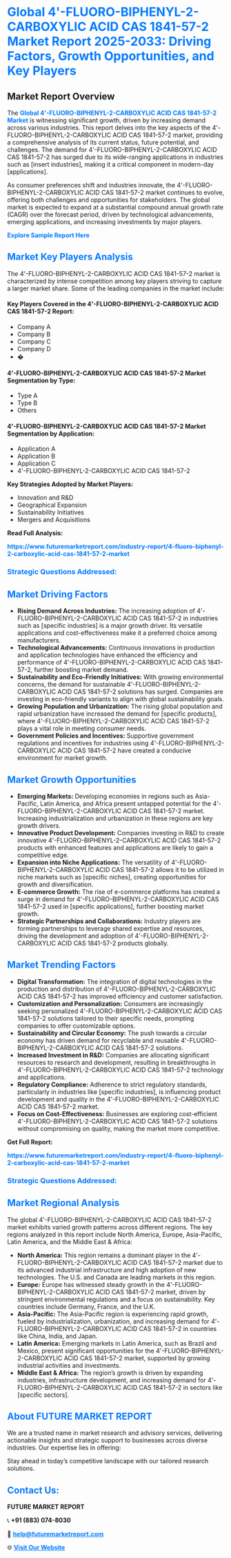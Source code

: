 <h1 style="color: #007BFF;">Global 4'-FLUORO-BIPHENYL-2-CARBOXYLIC ACID CAS 1841-57-2 Market Report 2025-2033: Driving Factors, Growth Opportunities, and Key Players</h1>

<section id="overview">
<h2>Market Report Overview</h2>
<p>The <a href="https://www.futuremarketreport.com/industry-report/4-fluoro-biphenyl-2-carboxylic-acid-cas-1841-57-2-market" style="color: #007BFF; text-decoration: none;"><strong>Global 4'-FLUORO-BIPHENYL-2-CARBOXYLIC ACID CAS 1841-57-2 Market</strong></a> is witnessing significant growth, driven by increasing demand across various industries. This report delves into the key aspects of the 4'-FLUORO-BIPHENYL-2-CARBOXYLIC ACID CAS 1841-57-2 market, providing a comprehensive analysis of its current status, future potential, and challenges. The demand for 4'-FLUORO-BIPHENYL-2-CARBOXYLIC ACID CAS 1841-57-2 has surged due to its wide-ranging applications in industries such as [insert industries], making it a critical component in modern-day [applications].</p>
<p>As consumer preferences shift and industries innovate, the 4'-FLUORO-BIPHENYL-2-CARBOXYLIC ACID CAS 1841-57-2 market continues to evolve, offering both challenges and opportunities for stakeholders. The global market is expected to expand at a substantial compound annual growth rate (CAGR) over the forecast period, driven by technological advancements, emerging applications, and increasing investments by major players.</p>
</section>

<section id="overview">
<p><a href="https://www.futuremarketreport.com/request-sample/reportId=111112" style="color: #007BFF; text-decoration: none;"><strong>Explore Sample Report Here</strong></a></p>
</section>

<section id="key-players">
<h2 style="color: #007BFF;">Market Key Players Analysis</h2>
<p>The 4'-FLUORO-BIPHENYL-2-CARBOXYLIC ACID CAS 1841-57-2 market is characterized by intense competition among key players striving to capture a larger market share. Some of the leading companies in the market include:</p>
<h4>Key Players Covered in the 4'-FLUORO-BIPHENYL-2-CARBOXYLIC ACID CAS 1841-57-2 Report:</h4>
<ul><li>Company A</li><li>Company B</li><li>Company C</li><li>Company D</li><li>�</li></ul>
<h4>4'-FLUORO-BIPHENYL-2-CARBOXYLIC ACID CAS 1841-57-2 Market Segmentation by Type:</h4>
<ul><li>Type A</li><li>Type B</li><li>Others</li></ul>

<h4>4'-FLUORO-BIPHENYL-2-CARBOXYLIC ACID CAS 1841-57-2 Market Segmentation by Application:</h4>
<ul><li>Application A</li><li>Application B</li><li>Application C</li><li>4&#039;-FLUORO-BIPHENYL-2-CARBOXYLIC ACID CAS 1841-57-2</li></ul>
<p><strong>Key Strategies Adopted by Market Players:</strong></p>
<ul>
<li>Innovation and R&D</li>
<li>Geographical Expansion</li>
<li>Sustainability Initiatives</li>
<li>Mergers and Acquisitions</li>
</ul>
</section>

<section>
<p><strong>Read Full Analysis: </strong></p><a href="https://www.futuremarketreport.com/industry-report/4-fluoro-biphenyl-2-carboxylic-acid-cas-1841-57-2-market" style="color: #007BFF; text-decoration: none;"><strong>https://www.futuremarketreport.com/industry-report/4-fluoro-biphenyl-2-carboxylic-acid-cas-1841-57-2-market</strong></a>
<h3 style="color: #007BFF;">Strategic Questions Addressed:</h3>
</section>

<section id="driving-factors">
<h2 style="color: #007BFF;">Market Driving Factors</h2>
<ul>
<li><strong>Rising Demand Across Industries:</strong> The increasing adoption of 4'-FLUORO-BIPHENYL-2-CARBOXYLIC ACID CAS 1841-57-2 in industries such as [specific industries] is a major growth driver. Its versatile applications and cost-effectiveness make it a preferred choice among manufacturers.</li>
<li><strong>Technological Advancements:</strong> Continuous innovations in production and application technologies have enhanced the efficiency and performance of 4'-FLUORO-BIPHENYL-2-CARBOXYLIC ACID CAS 1841-57-2, further boosting market demand.</li>
<li><strong>Sustainability and Eco-Friendly Initiatives:</strong> With growing environmental concerns, the demand for sustainable 4'-FLUORO-BIPHENYL-2-CARBOXYLIC ACID CAS 1841-57-2 solutions has surged. Companies are investing in eco-friendly variants to align with global sustainability goals.</li>
<li><strong>Growing Population and Urbanization:</strong> The rising global population and rapid urbanization have increased the demand for [specific products], where 4'-FLUORO-BIPHENYL-2-CARBOXYLIC ACID CAS 1841-57-2 plays a vital role in meeting consumer needs.</li>
<li><strong>Government Policies and Incentives:</strong> Supportive government regulations and incentives for industries using 4'-FLUORO-BIPHENYL-2-CARBOXYLIC ACID CAS 1841-57-2 have created a conducive environment for market growth.</li>
</ul>
</section>

<section id="growth-opportunities">
<h2 style="color: #007BFF;">Market Growth Opportunities</h2>
<ul>
<li><strong>Emerging Markets:</strong> Developing economies in regions such as Asia-Pacific, Latin America, and Africa present untapped potential for the 4'-FLUORO-BIPHENYL-2-CARBOXYLIC ACID CAS 1841-57-2 market. Increasing industrialization and urbanization in these regions are key growth drivers.</li>
<li><strong>Innovative Product Development:</strong> Companies investing in R&D to create innovative 4'-FLUORO-BIPHENYL-2-CARBOXYLIC ACID CAS 1841-57-2 products with enhanced features and applications are likely to gain a competitive edge.</li>
<li><strong>Expansion into Niche Applications:</strong> The versatility of 4'-FLUORO-BIPHENYL-2-CARBOXYLIC ACID CAS 1841-57-2 allows it to be utilized in niche markets such as [specific niches], creating opportunities for growth and diversification.</li>
<li><strong>E-commerce Growth:</strong> The rise of e-commerce platforms has created a surge in demand for 4'-FLUORO-BIPHENYL-2-CARBOXYLIC ACID CAS 1841-57-2 used in [specific applications], further boosting market growth.</li>
<li><strong>Strategic Partnerships and Collaborations:</strong> Industry players are forming partnerships to leverage shared expertise and resources, driving the development and adoption of 4'-FLUORO-BIPHENYL-2-CARBOXYLIC ACID CAS 1841-57-2 products globally.</li>
</ul>
</section>

<section id="trending-factors">
<h2 style="color: #007BFF;">Market Trending Factors</h2>
<ul>
<li><strong>Digital Transformation:</strong> The integration of digital technologies in the production and distribution of 4'-FLUORO-BIPHENYL-2-CARBOXYLIC ACID CAS 1841-57-2 has improved efficiency and customer satisfaction.</li>
<li><strong>Customization and Personalization:</strong> Consumers are increasingly seeking personalized 4'-FLUORO-BIPHENYL-2-CARBOXYLIC ACID CAS 1841-57-2 solutions tailored to their specific needs, prompting companies to offer customizable options.</li>
<li><strong>Sustainability and Circular Economy:</strong> The push towards a circular economy has driven demand for recyclable and reusable 4'-FLUORO-BIPHENYL-2-CARBOXYLIC ACID CAS 1841-57-2 solutions.</li>
<li><strong>Increased Investment in R&D:</strong> Companies are allocating significant resources to research and development, resulting in breakthroughs in 4'-FLUORO-BIPHENYL-2-CARBOXYLIC ACID CAS 1841-57-2 technology and applications.</li>
<li><strong>Regulatory Compliance:</strong> Adherence to strict regulatory standards, particularly in industries like [specific industries], is influencing product development and quality in the 4'-FLUORO-BIPHENYL-2-CARBOXYLIC ACID CAS 1841-57-2 market.</li>
<li><strong>Focus on Cost-Effectiveness:</strong> Businesses are exploring cost-efficient 4'-FLUORO-BIPHENYL-2-CARBOXYLIC ACID CAS 1841-57-2 solutions without compromising on quality, making the market more competitive.</li>
</ul>
</section>

<section>
<p><strong>Get Full Report: </strong></p><a href="https://www.futuremarketreport.com/industry-report/4-fluoro-biphenyl-2-carboxylic-acid-cas-1841-57-2-market" style="color: #007BFF; text-decoration: none;"><strong>https://www.futuremarketreport.com/industry-report/4-fluoro-biphenyl-2-carboxylic-acid-cas-1841-57-2-market</strong></a>
<h3 style="color: #007BFF;">Strategic Questions Addressed:</h3>
</section>


<section id="regional-analysis">
<h2 style="color: #007BFF;">Market Regional Analysis</h2>
<p>The global 4'-FLUORO-BIPHENYL-2-CARBOXYLIC ACID CAS 1841-57-2 market exhibits varied growth patterns across different regions. The key regions analyzed in this report include North America, Europe, Asia-Pacific, Latin America, and the Middle East & Africa:</p>
<ul>
<li><strong>North America:</strong> This region remains a dominant player in the 4'-FLUORO-BIPHENYL-2-CARBOXYLIC ACID CAS 1841-57-2 market due to its advanced industrial infrastructure and high adoption of new technologies. The U.S. and Canada are leading markets in this region.</li>
<li><strong>Europe:</strong> Europe has witnessed steady growth in the 4'-FLUORO-BIPHENYL-2-CARBOXYLIC ACID CAS 1841-57-2 market, driven by stringent environmental regulations and a focus on sustainability. Key countries include Germany, France, and the U.K.</li>
<li><strong>Asia-Pacific:</strong> The Asia-Pacific region is experiencing rapid growth, fueled by industrialization, urbanization, and increasing demand for 4'-FLUORO-BIPHENYL-2-CARBOXYLIC ACID CAS 1841-57-2 in countries like China, India, and Japan.</li>
<li><strong>Latin America:</strong> Emerging markets in Latin America, such as Brazil and Mexico, present significant opportunities for the 4'-FLUORO-BIPHENYL-2-CARBOXYLIC ACID CAS 1841-57-2 market, supported by growing industrial activities and investments.</li>
<li><strong>Middle East & Africa:</strong> The region’s growth is driven by expanding industries, infrastructure development, and increasing demand for 4'-FLUORO-BIPHENYL-2-CARBOXYLIC ACID CAS 1841-57-2 in sectors like [specific sectors].</li>
</ul>
</section>

<footer>
<h2 style="color: #007BFF;">About FUTURE MARKET REPORT</h2>
<p>We are a trusted name in market research and advisory services, delivering actionable insights and strategic support to businesses across diverse industries. Our expertise lies in offering:</p>

<p>Stay ahead in today’s competitive landscape with our tailored research solutions.</p>

<h2 style="color: #007BFF;">Contact Us:</h2>
<p><strong>FUTURE MARKET REPORT</strong></p>
<p>📞 <strong>+91 (883) 074-8030</strong></p>
<p>📧 <strong><a href="mailto:help@futuremarketreport.com" style="color: #007BFF;">help@futuremarketreport.com</a></strong></p>
<p>🌐 <strong><a href="https://www.futuremarketreport.com/" style="color: #007BFF;">Visit Our Website</a></strong></p>
</footer>